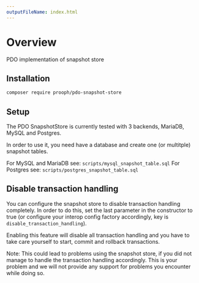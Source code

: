 ```yaml
---
outputFileName: index.html
---
```


# Overview

PDO implementation of snapshot store

## Installation

```bash
composer require prooph/pdo-snapshot-store
```

## Setup

The PDO SnapshotStore is currently tested with 3 backends, MariaDB, MySQL and Postgres.

In order to use it, you need have a database and create one (or multitple) snapshot tables.

For MySQL and MariaDB see: `scripts/mysql_snapshot_table.sql`
For Postgres see: `scripts/postgres_snapshot_table.sql`

## Disable transaction handling

You can configure the snapshot store to disable transaction handling completely. In order to do this, set the last parameter
in the constructor to true (or configure your interop config factory accordingly, key is `disable_transaction_handling`).

Enabling this feature will disable all transaction handling and you have to take care yourself to start, commit and rollback
transactions.

Note: This could lead to problems using the snapshot store, if you did not manage to handle the transaction handling accordingly.
This is your problem and we will not provide any support for problems you encounter while doing so.

